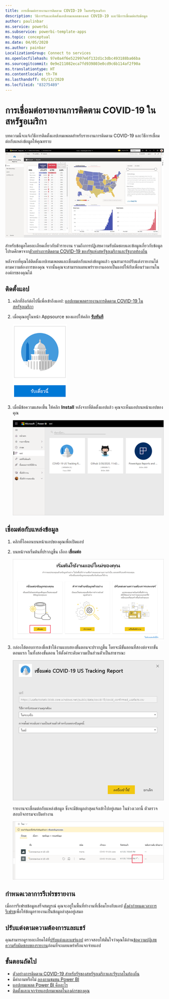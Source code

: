 ```yaml
---
title: การเชื่อมต่อรายงานการติดตาม COVID-19 ในสหรัฐอเมริกา
description: วิธีการรับและติดตั้งแอปเทมเพลตของเคส COVID-19 และวิธีการเชื่อมต่อกับข้อมูล
author: paulinbar
ms.service: powerbi
ms.subservice: powerbi-template-apps
ms.topic: conceptual
ms.date: 04/05/2020
ms.author: painbar
LocalizationGroup: Connect to services
ms.openlocfilehash: 97e0a4f6e522997e6f132d1c3dbc493188ba66ba
ms.sourcegitcommit: 0e9e211082eca7fd939803e0cd9c6b114af2f90a
ms.translationtype: HT
ms.contentlocale: th-TH
ms.lasthandoff: 05/13/2020
ms.locfileid: "83275489"
---
```

# <a name="connect-to-the-covid-19-us-tracking-report"></a>การเชื่อมต่อรายงานการติดตาม COVID-19 ในสหรัฐอเมริกา
บทความนี้จะแจ้งวิธีการติดตั้งแอปเทมเพลตสำหรับรายงานการติดตาม COVID-19 และวิธีการเชื่อมต่อกับแหล่งข้อมูลให้คุณทราบ

![รายงานการติดตาม COVID-19 ในสหรัฐอเมริกา](media/service-connect-to-covid-19-tracking/service-covid-19-us-tracking-report-title-screen.png)

สำหรับข้อมูลโดยละเอียดเกี่ยวกับตัวรายงาน รวมถึงการปฏิเสธความรับผิดชอบและข้อมูลเกี่ยวกับข้อมูล โปรดศึกษาจาก[ตัวอย่างการติดตาม COVID-19 ของรัฐแห่งสหรัฐอเมริกาและรัฐบาลท้องถิ่น](../create-reports/sample-covid-19-us.md)

หลังจากที่คุณได้ติดตั้งแอปเทมเพลตและเชื่อมต่อกับแหล่งข้อมูลแล้ว คุณสามารถปรับแต่งรายงานได้ตามความต้องการของคุณ จากนั้นคุณจะสามารถเผยแพร่รายงานออกเป็นแอปให้กับเพื่อนร่วมงานในองค์กรของคุณได้

## <a name="install-the-app"></a>ติดตั้งแอป

1. คลิกที่ลิงก์ต่อไปนี้เพื่อเข้าถึงแอป: [แอปเทมเพลตรายงานการติดตาม COVID-19 ในสหรัฐอเมริกา](https://appsource.microsoft.com/en-us/product/power-bi/pbi-contentpacks.covid19ms)

1. เมื่อคุณอยู่ในหน้า Appsource ของแอปให้คลิก [**รับทันที**](https://appsource.microsoft.com/en-us/product/power-bi/pbi-contentpacks.covid19ms)

    [![รายงานการติดตาม COVID-19 ในสหรัฐอเมริกาใน Appsource](media/service-connect-to-covid-19-tracking/service-covid-19-us-tracking-report-appsource-icon.png)](https://appsource.microsoft.com/en-us/product/power-bi/pbi-contentpacks.covid19ms)

1. เมื่อมีข้อความแสดงขึ้น ให้คลิก **Install** หลังจากที่ติดตั้งแอปแล้ว คุณจะเห็นแอปบนหน้าแอปของคุณ

   ![รายงานการติดตาม COVID-19 ในสหรัฐอเมริกาบนหน้าแอป](media/service-connect-to-covid-19-tracking/service-covid-19-us-tracking-report-apps-page-icon.png)

## <a name="connect-to-data-sources"></a>เชื่อมต่อกับแหล่งข้อมูล

1. คลิกที่ไอคอนบนหน้าแอปของคุณเพื่อเปิดแอป

1. บนหน้าจอเริ่มต้นที่ปรากฏขึ้น เลือก **เชื่อมต่อ**

   ![หน้าจอเริ่มต้นของแอปเทมเพลต](media/service-connect-to-covid-19-tracking/service-covid-19-us-tracking-report-splash-screen.png)

1. กล่องโต้ตอบการลงชื่อเข้าใช้งานแบบสองขั้นตอนจะปรากฏขึ้น โดยจะมีขั้นตอนที่สองต่อจากขั้นตอนแรก ในทั้งสองขั้นตอน ให้ตั้งค่าระดับความเป็นส่วนตัวเป็นสาธารณะ

   ![กล่องโต้ตอบการลงชื่อเข้าใช้งานของรายงานการติดตาม COVID-19 ในสหรัฐอเมริกา](media/service-connect-to-covid-19-tracking/service-covid-19-us-tracking-report-signin-dialog.png)

   รายงานจะเชื่อมต่อกับแหล่งข้อมูล ซึ่งจะมีข้อมูลล่าสุดแจ้งเข้าไปอยู่เสมอ ในช่วงเวลานี้ ตัวตรวจสอบกิจกรรมจะเปิดทำงาน

   ![กำลังรีเฟรชรายงานการติดตาม COVID-19 ในสหรัฐอเมริกา](media/service-connect-to-covid-19-tracking/service-covid-19-us-tracking-report-refresh-monitor.png)

## <a name="schedule-report-refresh"></a>กำหนดเวลาการรีเฟรชรายงาน

เมื่อการรีเฟรชข้อมูลเสร็จสมบูรณ์ คุณจะอยู่ในพื้นที่ทำงานที่เชื่อมโยงกับแอป [ตั้งค่ากำหนดเวลาการรีเฟรช](../connect-data/refresh-scheduled-refresh.md)เพื่อให้ข้อมูลรายงานเป็นข้อมูลล่าสุดอยู่เสมอ

## <a name="customize-and-share"></a>ปรับแต่งตามความต้องการและแชร์

คุณสามารถดูรายละเอียดได้ที่[ปรับแต่งและแชร์แอป](../connect-data/service-template-apps-install-distribute.md#customize-and-share-the-app) ตรวจสอบให้มั่นใจว่าคุณได้อ่าน[ข้อความปฏิเสธความรับผิดชอบของรายงาน](../create-reports/sample-covid-19-us.md#disclaimers)ก่อนที่จะเผยแพร่หรือแจกจ่ายแอป

## <a name="next-steps"></a>ขั้นตอนถัดไป
* [ตัวอย่างการติดตาม COVID-19 สำหรับรัฐของสหรัฐอเมริกาและรัฐบาลในท้องถิ่น](../create-reports/sample-covid-19-us.md)
* มีคำถามหรือไม่ [ลองถามชุมชน Power BI](https://community.powerbi.com/)
* [แอปเทมเพลต Power BI คืออะไร](../connect-data/service-template-apps-overview.md)
* [ติดตั้งและแจกจ่ายแอปเทมเพลตในองค์กรของคุณ](../connect-data/service-template-apps-install-distribute.md)

